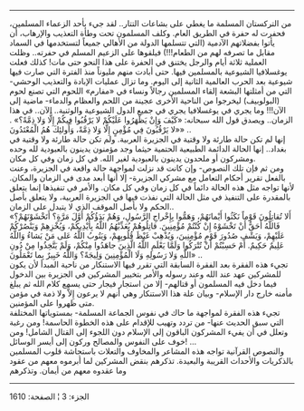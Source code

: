------------------------------------------------------------------------

من التركستان المسلمة ما يغطي على بشاعات التتار.. لقد جيء بأحد الزعماء
المسلمين، فحفرت له حفرة في الطريق العام. وكلف المسلمون تحت وطأة التعذيب
والإرهاب، أن يأتوا بفضلاتهم الآدمية (التي تتسلمها الدولة من الأهالي
جميعاً لتستخدمها في السماد مقابل ما تصرفه لهم من الطعام!!!) فيلقوها على
الزعيم المسلم في حفرته.. وظلت العملية ثلاثة أيام والرجل يختنق في الحفرة
على هذا النحو حتى مات! كذلك فعلت يوغسلافيا الشيوعية بالمسلمين فيها. حتى
أبادت منهم مليوناً منذ الفترة التي صارت فيها شيوعية بعد الحرب العالمية
الثانية إلى اليوم. وما تزال عمليات الإبادة والتعذيب الوحشي- التي من
أمثلتها البشعة إلقاء المسلمين رجالاً ونساء في «مفارم» اللحوم التي تصنع
لحوم (البولوبيف) ليخرجوا من الناحية الأخرى عجينة من اللحم والعظام
والدماء- ماضية إلى الآن!!! وما يجري في يوغسلافيا يجري في جميع الدول
الشيوعية والوثنية.. الآن.. في هذا الزمان.. ويصدق قول الله سبحانه: «كَيْفَ
وَإِنْ يَظْهَرُوا عَلَيْكُمْ لا يَرْقُبُوا فِيكُمْ إِلًّا وَلا ذِمَّةً؟» . «لا يَرْقُبُونَ فِي مُؤْمِنٍ إِلًّا
وَلا ذِمَّةً، وَأُولئِكَ هُمُ الْمُعْتَدُونَ» ..  
إنها لم تكن حالة طارئة ولا وقتية في الجزيرة العربية. ولم تكن حالة طارئة
ولا وقتية في بغداد.. إنها الحالة الدائمة الطبيعية الحتمية حيثما وجد
مؤمنون يدينون بالعبودية لله وحده ومشركون أو ملحدون يدينون بالعبودية لغير
الله. في كل زمان وفي كل مكان.  
ومن ثم فإن تلك النصوص- وإن كانت قد نزلت لمواجهة حالة واقعة في الجزيرة،
وعنت بالفعل تقرير أحكام التعامل مع مشركي الجزيرة- إلا أنها أبعد مدى في
الزمان والمكان. لأنها تواجه مثل هذه الحالة دائماً في كل زمان وفي كل مكان.
والأمر في تنفيذها إنما يتعلق بالمقدرة على التنفيذ في مثل الحالة التي
نفذت فيها في الجزيرة العربية، ولا يتعلق بأصل الحكم ولا بأصل الموقف الذي
لا يتبدل على الزمان..  
«أَلا تُقاتِلُونَ قَوْماً نَكَثُوا أَيْمانَهُمْ، وَهَمُّوا بِإِخْراجِ الرَّسُولِ، وَهُمْ بَدَؤُكُمْ أَوَّلَ مَرَّةٍ؟
أَتَخْشَوْنَهُمْ؟ فَاللَّهُ أَحَقُّ أَنْ تَخْشَوْهُ إِنْ كُنْتُمْ مُؤْمِنِينَ. قاتِلُوهُمْ يُعَذِّبْهُمُ اللَّهُ
بِأَيْدِيكُمْ، وَيُخْزِهِمْ وَيَنْصُرْكُمْ عَلَيْهِمْ، وَيَشْفِ صُدُورَ قَوْمٍ مُؤْمِنِينَ، وَيُذْهِبْ غَيْظَ قُلُوبِهِمْ،
وَيَتُوبُ اللَّهُ عَلى مَنْ يَشاءُ وَاللَّهُ عَلِيمٌ حَكِيمٌ. أَمْ حَسِبْتُمْ أَنْ تُتْرَكُوا وَلَمَّا يَعْلَمِ
اللَّهُ الَّذِينَ جاهَدُوا مِنْكُمْ، وَلَمْ يَتَّخِذُوا مِنْ دُونِ اللَّهِ وَلا رَسُولِهِ وَلَا الْمُؤْمِنِينَ
وَلِيجَةً؟ وَاللَّهُ خَبِيرٌ بِما تَعْمَلُونَ» ..  
تجيء هذه الفقرة بعد الفقرة السابقة التي تقرر فيها الاستنكار من ناحية
المبدأ لأن يكون للمشركين عهد عند الله وعند رسوله والأمر بتخيير المشركين
في الجزيرة بين الدخول فيما دخل فيه المسلمون أو قتالهم- إلا من استجار
فيجار حتى يسمع كلام الله ثم يبلغ مأمنه خارج دار الإسلام- وبيان علة هذا
الاستنكار وهي أنهم لا يرعون إِلاًّ ولا ذمة في مؤمن متى ظهروا على
المؤمنين.  
تجيء هذه الفقرة لمواجهة ما حاك في نفوس الجماعة المسلمة- بمستوياتها
المختلفة التي سبق الحديث عنها- من تردد وتهيب للإقدام على هذه الخطوة
الحاسمة! ومن رغبة وتعلل في أن يفيء المشركون الباقون إلى الإسلام دون
اللجوء إلى القتال الشامل! ومن خوف على النفوس والمصالح وركون إلى أيسر
الوسائل! ...  
والنصوص القرآنية تواجه هذه المشاعر والمخاوف والتعلات باستجاشة قلوب
المسلمين بالذكريات والأحداث القريبة والبعيدة. تذكرهم بنقض المشركين لما
أبرموه معهم من عقود وما عقدوه معهم من أيمان. وتذكرهم

------------------------------------------------------------------------

الجزء: 3 ¦ الصفحة: 1610

